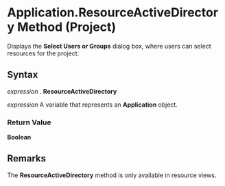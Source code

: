 
# Application.ResourceActiveDirectory Method (Project)

Displays the  **Select Users or Groups** dialog box, where users can select resources for the project.


## Syntax

 _expression_ . **ResourceActiveDirectory**

 _expression_ A variable that represents an **Application** object.


### Return Value

 **Boolean**


## Remarks

The  **ResourceActiveDirectory** method is only available in resource views.

